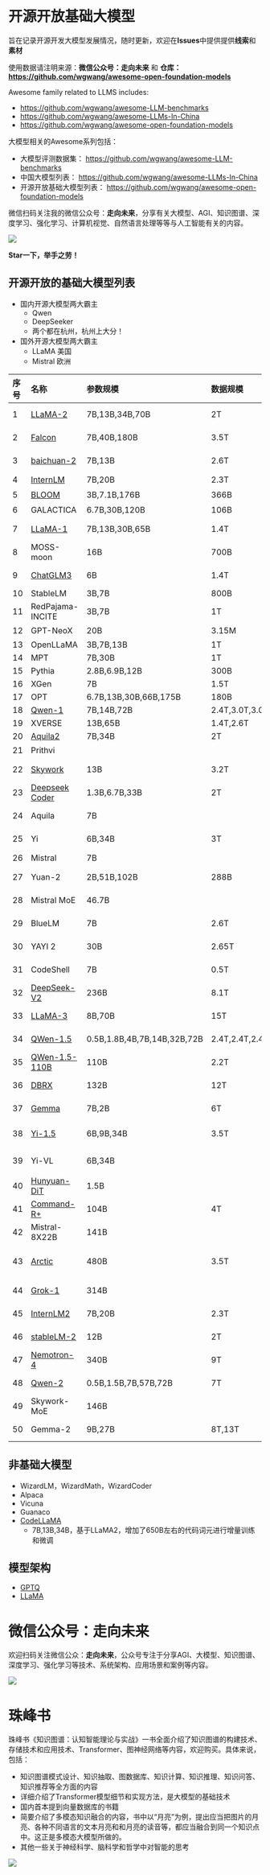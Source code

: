 # 开源开放基础大模型


旨在记录开源开发大模型发展情况，随时更新，欢迎在**Issues**中提供提供**线索**和**素材**

使用数据请注明来源：**微信公众号：走向未来** 和 **仓库：https://github.com/wgwang/awesome-open-foundation-models**


Awesome family related to LLMS includes:
- https://github.com/wgwang/awesome-LLM-benchmarks
- https://github.com/wgwang/awesome-LLMs-In-China
- https://github.com/wgwang/awesome-open-foundation-models


大模型相关的Awesome系列包括：
- 大模型评测数据集：
  https://github.com/wgwang/awesome-LLM-benchmarks
- 中国大模型列表：
  https://github.com/wgwang/awesome-LLMs-In-China
- 开源开放基础大模型列表：
  https://github.com/wgwang/awesome-open-foundation-models


微信扫码关注我的微信公众号：**走向未来**，分享有关大模型、AGI、知识图谱、深度学习、强化学习、计算机视觉、自然语言处理等等与人工智能有关的内容。

![](imgs/走向未来.jpg)  

**Star一下，举手之劳！**

## 开源开放的基础大模型列表

- 国内开源大模型两大霸主
  - Qwen 
  - DeepSeeker
  - 两个都在杭州，杭州上大分！
- 国外开源大模型两大霸主
  - LLaMA 美国
  - Mistral 欧洲



|序号|名称|参数规模|数据规模|发布时间|说明|
|:-|:-|:-|:-|:-|:-|
|1|[LLaMA-2](Open-LLMs/llama2.md)|7B,13B,34B,70B|2T|2023-07-18|可商用|
|2|[Falcon](Open-LLMs/falcon.md)|7B,40B,180B|3.5T|2023-09-06|数据集[ RefinedWeb](https://huggingface.co/datasets/tiiuae/falcon-refinedweb)|
|3|[baichuan-2](Open-LLMs/baichuan2.md)|7B,13B|2.6T|2023-09-06|[baichuan-1](Open-LLMs/baichuan.md)|
|4|[InternLM](Open-LLMs/internlm.md)|7B,20B|2.3T||开放，商用需授权|
|5|[BLOOM](Open-LLMs/bloom.md)|3B,7.1B,176B|366B||[详细介绍](https://mp.weixin.qq.com/s/ia-yrmXbnlooRA3K1hoTwQ)|
|6|GALACTICA|6.7B,30B,120B|106B||开放的科学文本和数据|
|7|[LLaMA-1](Open-LLMs/llama.md)|7B,13B,30B,65B|1.4T|2023-02-24|[详细介绍](https://mp.weixin.qq.com/s/dKInMi6P80GXecUtR3WQsA)|
|8|MOSS-moon|16B|700B||6.67x1022 FLOPs|
|9|[ChatGLM3](https://github.com/THUDM/ChatGLM3)|6B|1.4T|2023-10-25|
|10|StableLM|3B,7B|800B||
|11|RedPajama-INCITE|3B,7B|1T|||
|12|GPT-NeoX|20B|3.15M||800GB的[The Pile](https://arxiv.org/abs/2101.00027)数据集|
|13|OpenLLaMA|3B,7B,13B|1T|||
|14|MPT|7B,30B|1T||
|15|Pythia|2.8B,6.9B,12B|300B|||
|16|XGen|7B|1.5T|||
|17|OPT|6.7B,13B,30B,66B,175B|180B|||
|18|[Qwen-1](Open-LLMs/qwen.md)|7B,14B,72B|2.4T,3.0T,3.0T|||
|19|XVERSE|13B,65B|1.4T,2.6T|||
|20|[Aquila2](https://github.com/FlagAI-Open/Aquila2)|7B,34B|2T|||
|21|Prithvi||||IBM+NASA,地理空间，100M（图片）|
|22|[Skywork](Open-LLMs/skywork.md)|13B|3.2T|2023-10-22|昆仑万维·天工|
|23|[Deepseek Coder](https://github.com/deepseek-ai/DeepSeek-Coder)|1.3B,6.7B,33B|2T||87% code and 13% 中英文文本|
|24|Aquila|7B||2023-06-08|悟道·天鹰|
|25|Yi|6B,34B|3T|2023-11-04|零一万物|
|26|Mistral|7B|||欧洲|
|27|Yuan-2|2B,51B,102B|288B|2023-12-21|源|
|28|Mistral MoE|46.7B||2023-12-11|7BX8 MoE,12.9B/46.7B|
|29|BlueLM|7B|2.6T|2023-10-16|https://github.com/vivo-ai-lab/BlueLM|
|30|YAYI 2|30B|2.65T|2023-12-15|https://github.com/wenge-research/YAYI2|
|31|CodeShell|7B|0.5T|2023-09-22|https://github.com/WisdomShell/codeshell|
|32|[DeepSeek-V2](https://github.com/deepseek-ai/DeepSeek-V2)|236B|8.1T|2024-05-06|MoE 21B/236B，160Experts，2Activate|
|33|[LLaMA-3](./Open-LLMs/llama3.md)| 8B,70B |15T| 2024-04-18||
|34|[QWen-1.5](https://github.com/QwenLM/Qwen1.5)|0.5B,1.8B,4B,7B,14B,32B,72B|2.4T,2.4T,2.4T,4T,4T,3T,3T|2024-02-06||
|35|[QWen-1.5-110B](https://github.com/QwenLM/Qwen1.5)|110B|2.2T|2024-04-24||
|36|[DBRX](https://www.databricks.com/blog/introducing-dbrx-new-state-art-open-llm)|132B|12T|2024-03-27|MOE 36B/132B, 4/16experts|
|37|[Gemma](https://huggingface.co/blog/gemma)|7B,2B|6T|2024-02-20|终端设备|
|38|[Yi-1.5](https://github.com/01-ai/Yi-1.5)|6B,9B,34B|3.5T|2024-05-13|零一万物，在Yi之上用了500B 语料增量训练得到|
|39|Yi-VL|6B,34B||2024-01-18|Clip ViT-H/14+Yi-6/34B-Chat,100M图文对|
|40|[Hunyuan-DiT](https://github.com/Tencent/HunyuanDiT)|1.5B||2024-05-13|腾讯混元文生图|
|41|[Command-R+]()|104B|4T|2024-04-03|Focus RAG|
|42|Mistral-8X22B|141B||2024-4-17|8X22B MOE, 39B/141B|
|43|[Arctic](https://github.com/Snowflake-Labs/snowflake-arctic)|480B|3.5T|2024-04-22|Dense(10B)-MoE(128X3.66B), 17B/480B，3阶段训练，1T+1.5T+1T tokens|
|44|[Grok-1](https://github.com/xai-org/grok-1)|314B||2024-03-17|MoE 8 Expert| 
|45|[InternLM2](https://github.com/InternLM/InternLM)|7B,20B|2.3T|2023-09-18|
|46|[stableLM-2]()|12B|2T|2024-03-21||
|47|[Nemotron-4]()|340B|9T|2024-06-14||
|48|[Qwen-2](./Open-LLMs/qwen2.md)|0.5B,1.5B,7B,57B,72B|7T|2024-05-23|57B是个MOE，64E选8的模型|
|49|Skywork-MoE|146B||2024-06-03|16EX13B，A:22B|
|50|Gemma-2|9B,27B|8T,13T|2024-06-27||






## 非基础大模型
- WizardLM，WizardMath，WizardCoder
- Alpaca
- Vicuna
- Guanaco
- [CodeLLaMA](Open-LLMs/codellama.md)
  - 7B,13B,34B，基于LLaMA2，增加了650B左右的代码词元进行增量训练和微调



## 模型架构

- [GPTQ](https://github.com/IST-DASLab/gptq)
- [LLaMA](https://github.com/facebookresearch/llama)



# 微信公众号：走向未来

欢迎扫码关注微信公众：**走向未来**，公众号专注于分享AGI、大模型、知识图谱、深度学习、强化学习等技术、系统架构、应用场景和案例等内容。

![](imgs/the-land-of-future.jpeg)  


# 珠峰书

珠峰书《知识图谱：认知智能理论与实战》一书全面介绍了知识图谱的构建技术、存储技术和应用技术、Transformer、图神经网络等内容，欢迎购买。具体来说，包括：
- 知识图谱模式设计、知识抽取、图数据库、知识计算、知识推理、知识问答、知识推荐等全方面的内容
- 详细介绍了Transformer模型细节和实现方法，是大模型的基础技术
- 国内首本提到向量数据库的书籍
- 简要介绍了多模态知识融合的内容，书中以“月亮”为例，提出应当把图片的月亮、各种不同语言的文本月亮和和月亮的读音等，都应当融合到同一个知识点中。这正是多模态大模型所做的。
- 其他一些关于神经科学、脑科学和哲学中对智能的思考
  
![](imgs/kgbook.jpg)

